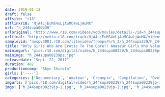 ```yaml
---
date: 2019-01-13
draft: false
affsite: "r18"
afflinkr18: "NjA4LjEuMS4xLjAuMC4wLjAuMA"
url: "h_244supa00239"
urloriginal: "http://www.r18.com/videos/vod/movies/detail/-/id=h_244supa00239"
urlfinal: "http://media.r18.com/track/NjA4LjEuMS4xLjAuMC4wLjAuMA/videos/vod/movies/detail/-/id=h_244supa00239"
samplevid: "awspv3001.r18.com/litevideo/freepv/h/h_2/h_244supa239/h_244supa239_dmb_w.mp4"
title: "Only Girls Who Are Erotic To The Core!! Amateur Girls Who Volunteered To Appear In This AV 100 Girls/8 Hour BEST"
mainimgurl: "pics.r18.com/digital/video/h_244supa00239/h_244supa00239ps.jpg"
mainimgs: "h_244supa00239ps.jpg"
releasedate: "Sept. 22, 2017"
duration: 482
productioncomp: "Skyu Shiroto"
girls: ['----']
categories: ['Documentary', 'Amateur', 'Creampie', 'Compilation', 'Over 4 Hours', 'Hi-Def']
imgurls: ['pics.r18.com/digital/video/h_244supa00239/h_244supa00239jp-1.jpg', 'pics.r18.com/digital/video/h_244supa00239/h_244supa00239jp-2.jpg', 'pics.r18.com/digital/video/h_244supa00239/h_244supa00239jp-3.jpg', 'pics.r18.com/digital/video/h_244supa00239/h_244supa00239jp-4.jpg', 'pics.r18.com/digital/video/h_244supa00239/h_244supa00239jp-5.jpg', 'pics.r18.com/digital/video/h_244supa00239/h_244supa00239jp-6.jpg', 'pics.r18.com/digital/video/h_244supa00239/h_244supa00239jp-7.jpg', 'pics.r18.com/digital/video/h_244supa00239/h_244supa00239jp-8.jpg', 'pics.r18.com/digital/video/h_244supa00239/h_244supa00239jp-9.jpg', 'pics.r18.com/digital/video/h_244supa00239/h_244supa00239jp-10.jpg', 'pics.r18.com/digital/video/h_244supa00239/h_244supa00239jp-11.jpg', 'pics.r18.com/digital/video/h_244supa00239/h_244supa00239jp-12.jpg', 'pics.r18.com/digital/video/h_244supa00239/h_244supa00239jp-13.jpg', 'pics.r18.com/digital/video/h_244supa00239/h_244supa00239jp-14.jpg', 'pics.r18.com/digital/video/h_244supa00239/h_244supa00239jp-15.jpg', 'pics.r18.com/digital/video/h_244supa00239/h_244supa00239jp-16.jpg', 'pics.r18.com/digital/video/h_244supa00239/h_244supa00239jp-17.jpg', 'pics.r18.com/digital/video/h_244supa00239/h_244supa00239jp-18.jpg', 'pics.r18.com/digital/video/h_244supa00239/h_244supa00239jp-19.jpg', 'pics.r18.com/digital/video/h_244supa00239/h_244supa00239jp-20.jpg']
imgs: ['h_244supa00239jp-1.jpg', 'h_244supa00239jp-2.jpg', 'h_244supa00239jp-3.jpg', 'h_244supa00239jp-4.jpg', 'h_244supa00239jp-5.jpg', 'h_244supa00239jp-6.jpg', 'h_244supa00239jp-7.jpg', 'h_244supa00239jp-8.jpg', 'h_244supa00239jp-9.jpg', 'h_244supa00239jp-10.jpg', 'h_244supa00239jp-11.jpg', 'h_244supa00239jp-12.jpg', 'h_244supa00239jp-13.jpg', 'h_244supa00239jp-14.jpg', 'h_244supa00239jp-15.jpg', 'h_244supa00239jp-16.jpg', 'h_244supa00239jp-17.jpg', 'h_244supa00239jp-18.jpg', 'h_244supa00239jp-19.jpg', 'h_244supa00239jp-20.jpg']
---
```

